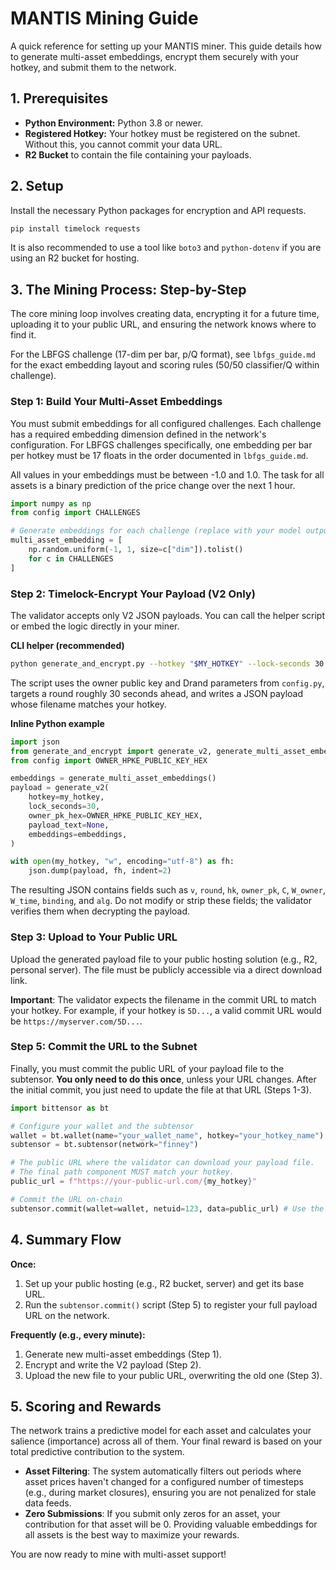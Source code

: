 # MANTIS Mining Guide

A quick reference for setting up your MANTIS miner. This guide details how to generate multi-asset embeddings, encrypt them securely with your hotkey, and submit them to the network.

## 1. Prerequisites

- **Python Environment:** Python 3.8 or newer.
- **Registered Hotkey:** Your hotkey must be registered on the subnet. Without this, you cannot commit your data URL.
- **R2 Bucket** to contain the file containing your payloads.

## 2. Setup

Install the necessary Python packages for encryption and API requests.

```bash
pip install timelock requests
```

It is also recommended to use a tool like `boto3` and `python-dotenv` if you are using an R2 bucket for hosting.

## 3. The Mining Process: Step-by-Step

The core mining loop involves creating data, encrypting it for a future time, uploading it to your public URL, and ensuring the network knows where to find it.

For the LBFGS challenge (17-dim per bar, p/Q format), see `lbfgs_guide.md` for the exact embedding layout and scoring rules (50/50 classifier/Q within challenge).

### Step 1: Build Your Multi-Asset Embeddings

You must submit embeddings for all configured challenges. Each challenge has a required embedding dimension defined in the network's configuration.
For LBFGS challenges specifically, one embedding per bar per hotkey must be 17 floats in the order documented in `lbfgs_guide.md`.

All values in your embeddings must be between -1.0 and 1.0. The task for all assets is a binary prediction of the price change over the next 1 hour.

```python
import numpy as np
from config import CHALLENGES

# Generate embeddings for each challenge (replace with your model outputs)
multi_asset_embedding = [
    np.random.uniform(-1, 1, size=c["dim"]).tolist()
    for c in CHALLENGES
]
```

### Step 2: Timelock-Encrypt Your Payload (V2 Only)

The validator accepts only V2 JSON payloads. You can call the helper script or embed the logic directly in your miner.

**CLI helper (recommended)**

```bash
python generate_and_encrypt.py --hotkey "$MY_HOTKEY" --lock-seconds 30 --out "$MY_HOTKEY"
```

The script uses the owner public key and Drand parameters from `config.py`, targets a round roughly 30 seconds ahead, and writes a JSON payload whose filename matches your hotkey.

**Inline Python example**

```python
import json
from generate_and_encrypt import generate_v2, generate_multi_asset_embeddings
from config import OWNER_HPKE_PUBLIC_KEY_HEX

embeddings = generate_multi_asset_embeddings()
payload = generate_v2(
    hotkey=my_hotkey,
    lock_seconds=30,
    owner_pk_hex=OWNER_HPKE_PUBLIC_KEY_HEX,
    payload_text=None,
    embeddings=embeddings,
)

with open(my_hotkey, "w", encoding="utf-8") as fh:
    json.dump(payload, fh, indent=2)
```

The resulting JSON contains fields such as `v`, `round`, `hk`, `owner_pk`, `C`, `W_owner`, `W_time`, `binding`, and `alg`. Do not modify or strip these fields; the validator verifies them when decrypting the payload.

### Step 3: Upload to Your Public URL
Upload the generated payload file to your public hosting solution (e.g., R2, personal server). The file must be publicly accessible via a direct download link.

**Important**: The validator expects the filename in the commit URL to match your hotkey. For example, if your hotkey is `5D...`, a valid commit URL would be `https://myserver.com/5D...`.

### Step 5: Commit the URL to the Subnet
Finally, you must commit the public URL of your payload file to the subtensor. **You only need to do this once**, unless your URL changes. After the initial commit, you just need to update the file at that URL (Steps 1-3).

```python
import bittensor as bt

# Configure your wallet and the subtensor
wallet = bt.wallet(name="your_wallet_name", hotkey="your_hotkey_name")
subtensor = bt.subtensor(network="finney")

# The public URL where the validator can download your payload file.
# The final path component MUST match your hotkey.
public_url = f"https://your-public-url.com/{my_hotkey}" 

# Commit the URL on-chain
subtensor.commit(wallet=wallet, netuid=123, data=public_url) # Use the correct netuid
```

## 4. Summary Flow

**Once:**
1.  Set up your public hosting (e.g., R2 bucket, server) and get its base URL.
2.  Run the `subtensor.commit()` script (Step 5) to register your full payload URL on the network.

**Frequently (e.g., every minute):**
1.  Generate new multi-asset embeddings (Step 1).
2.  Encrypt and write the V2 payload (Step 2).
3.  Upload the new file to your public URL, overwriting the old one (Step 3).

## 5. Scoring and Rewards

The network trains a predictive model for each asset and calculates your salience (importance) across all of them. Your final reward is based on your total predictive contribution to the system.

- **Asset Filtering**: The system automatically filters out periods where asset prices haven't changed for a configured number of timesteps (e.g., during market closures), ensuring you are not penalized for stale data feeds.
- **Zero Submissions**: If you submit only zeros for an asset, your contribution for that asset will be 0. Providing valuable embeddings for all assets is the best way to maximize your rewards.

You are now ready to mine with multi-asset support!

